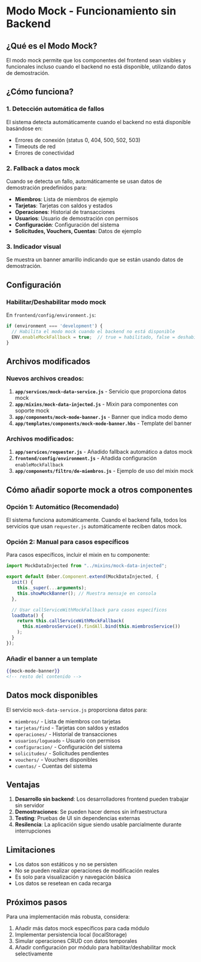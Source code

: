 # Modo Mock - Funcionamiento sin Backend

## ¿Qué es el Modo Mock?

El modo mock permite que los componentes del frontend sean visibles y funcionales incluso cuando el backend no está disponible, utilizando datos de demostración.

## ¿Cómo funciona?

### 1. Detección automática de fallos
El sistema detecta automáticamente cuando el backend no está disponible basándose en:
- Errores de conexión (status 0, 404, 500, 502, 503)
- Timeouts de red
- Errores de conectividad

### 2. Fallback a datos mock
Cuando se detecta un fallo, automáticamente se usan datos de demostración predefinidos para:
- **Miembros**: Lista de miembros de ejemplo
- **Tarjetas**: Tarjetas con saldos y estados
- **Operaciones**: Historial de transacciones
- **Usuarios**: Usuario de demostración con permisos
- **Configuración**: Configuración del sistema
- **Solicitudes, Vouchers, Cuentas**: Datos de ejemplo

### 3. Indicador visual
Se muestra un banner amarillo indicando que se están usando datos de demostración.

## Configuración

### Habilitar/Deshabilitar modo mock

En `frontend/config/environment.js`:

```javascript
if (environment === 'development') {
  // Habilita el modo mock cuando el backend no está disponible
  ENV.enableMockFallback = true;  // true = habilitado, false = deshabilitado
}
```

## Archivos modificados

### Nuevos archivos creados:
1. **`app/services/mock-data-service.js`** - Servicio que proporciona datos mock
2. **`app/mixins/mock-data-injected.js`** - Mixin para componentes con soporte mock
3. **`app/components/mock-mode-banner.js`** - Banner que indica modo demo
4. **`app/templates/components/mock-mode-banner.hbs`** - Template del banner

### Archivos modificados:
1. **`app/services/requester.js`** - Añadido fallback automático a datos mock
2. **`frontend/config/environment.js`** - Añadida configuración `enableMockFallback`
3. **`app/components/filtro/de-miembros.js`** - Ejemplo de uso del mixin mock

## Cómo añadir soporte mock a otros componentes

### Opción 1: Automático (Recomendado)
El sistema funciona automáticamente. Cuando el backend falla, todos los servicios que usan `requester.js` automáticamente reciben datos mock.

### Opción 2: Manual para casos específicos
Para casos específicos, incluir el mixin en tu componente:

```javascript
import MockDataInjected from "../mixins/mock-data-injected";

export default Ember.Component.extend(MockDataInjected, {
  init() {
    this._super(...arguments);
    this.showMockBanner(); // Muestra mensaje en consola
  },

  // Usar callServiceWithMockFallback para casos específicos
  loadData() {
    return this.callServiceWithMockFallback(
      this.miembrosService().findAll.bind(this.miembrosService())
    );
  }
});
```

### Añadir el banner a un template
```handlebars
{{mock-mode-banner}}
<!-- resto del contenido -->
```

## Datos mock disponibles

El servicio `mock-data-service.js` proporciona datos para:
- `miembros/` - Lista de miembros con tarjetas
- `tarjetas/find` - Tarjetas con saldos y estados
- `operaciones/` - Historial de transacciones
- `usuarios/logueado` - Usuario con permisos
- `configuracion/` - Configuración del sistema
- `solicitudes/` - Solicitudes pendientes
- `vouchers/` - Vouchers disponibles
- `cuentas/` - Cuentas del sistema

## Ventajas

1. **Desarrollo sin backend**: Los desarrolladores frontend pueden trabajar sin servidor
2. **Demostraciones**: Se pueden hacer demos sin infraestructura
3. **Testing**: Pruebas de UI sin dependencias externas
4. **Resilencia**: La aplicación sigue siendo usable parcialmente durante interrupciones

## Limitaciones

- Los datos son estáticos y no se persisten
- No se pueden realizar operaciones de modificación reales
- Es solo para visualización y navegación básica
- Los datos se resetean en cada recarga

## Próximos pasos

Para una implementación más robusta, considera:
1. Añadir más datos mock específicos para cada módulo
2. Implementar persistencia local (localStorage)
3. Simular operaciones CRUD con datos temporales
4. Añadir configuración por módulo para habilitar/deshabilitar mock selectivamente